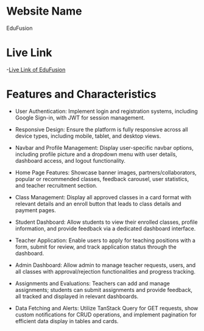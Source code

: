 # Website Name
EduFusion

# Live Link
-[Live Link of EduFusion](https://edu-fusion-ab009.web.app/)

# Features and Characteristics

* User Authentication: Implement login and registration systems, including Google Sign-in, with JWT for session management.

* Responsive Design: Ensure the platform is fully responsive across all device types, including mobile, tablet, and desktop views.

* Navbar and Profile Management: Display user-specific navbar options, including profile picture and a dropdown menu with user details, dashboard access, and logout functionality.

* Home Page Features: Showcase banner images, partners/collaborators, popular or recommended classes, feedback carousel, user statistics, and teacher recruitment section.

* Class Management: Display all approved classes in a card format with relevant details and an enroll button that leads to class details and payment pages.

* Student Dashboard: Allow students to view their enrolled classes, profile information, and provide feedback via a dedicated dashboard interface.

* Teacher Application: Enable users to apply for teaching positions with a form, submit for review, and track application status through the dashboard.

* Admin Dashboard: Allow admin to manage teacher requests, users, and all classes with approval/rejection functionalities and progress tracking.

* Assignments and Evaluations: Teachers can add and manage assignments; students can submit assignments and provide feedback, all tracked and displayed in relevant dashboards.

* Data Fetching and Alerts: Utilize TanStack Query for GET requests, show custom notifications for CRUD operations, and implement pagination for efficient data display in tables and cards.